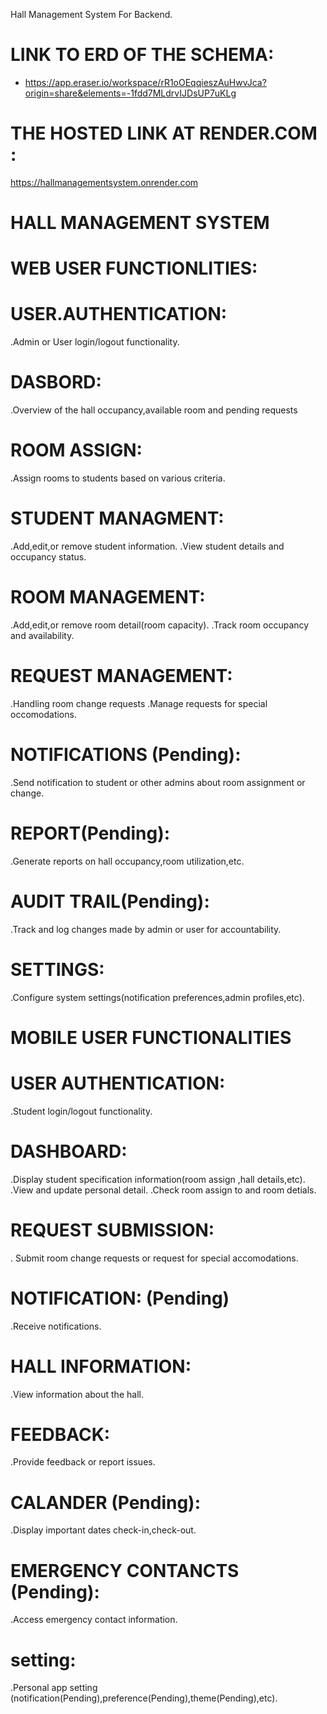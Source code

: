 Hall Management System For Backend.
# LINK TO ERD OF THE SCHEMA:
- https://app.eraser.io/workspace/rR1oOEqqieszAuHwvJca?origin=share&elements=-1fdd7MLdrvIJDsUP7uKLg

# THE HOSTED LINK AT RENDER.COM :
 https://hallmanagementsystem.onrender.com
 
# HALL MANAGEMENT SYSTEM
# WEB USER FUNCTIONLITIES:

# USER.AUTHENTICATION: 
.Admin or User login/logout functionality.
# DASBORD:
.Overview of the hall occupancy,available room and pending requests
# ROOM ASSIGN:
.Assign rooms to students based on various criteria.
# STUDENT MANAGMENT:
.Add,edit,or remove student information.
.View student details and occupancy status.
# ROOM MANAGEMENT:
.Add,edit,or remove room detail(room capacity).
.Track room occupancy and availability.
# REQUEST MANAGEMENT:
.Handling room change requests
.Manage requests for special occomodations.
# NOTIFICATIONS (Pending):
.Send notification to student or other admins about room assignment or change.
# REPORT(Pending):
.Generate reports on hall occupancy,room utilization,etc.
# AUDIT TRAIL(Pending):
.Track and log changes made by admin or user for accountability.
# SETTINGS:
.Configure system settings(notification preferences,admin profiles,etc).

# MOBILE USER FUNCTIONALITIES
# USER AUTHENTICATION:
.Student login/logout functionality.
# DASHBOARD:
.Display student specification information(room assign ,hall details,etc).
.View and update personal detail.
.Check room assign to and room detials.
# REQUEST SUBMISSION:
. Submit room change requests or request for special accomodations.
# NOTIFICATION: (Pending)
.Receive notifications.
# HALL INFORMATION:
.View information about the hall.
# FEEDBACK:
.Provide feedback or report issues.
# CALANDER (Pending):
.Display important dates check-in,check-out.
# EMERGENCY CONTANCTS (Pending):
.Access emergency contact information.
# setting:
.Personal app setting (notification(Pending),preference(Pending),theme(Pending),etc).
